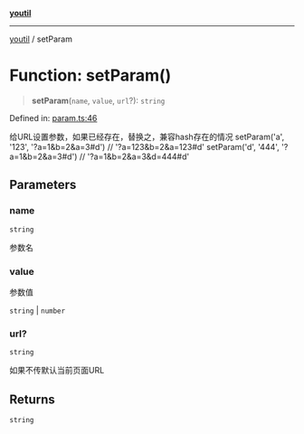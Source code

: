 [**youtil**](../README.md)

***

[youtil](../globals.md) / setParam

# Function: setParam()

> **setParam**(`name`, `value`, `url`?): `string`

Defined in: [param.ts:46](https://github.com/sxei/youtil/blob/d651a480a157140911b201985e6146ba23662439/src/param.ts#L46)

给URL设置参数，如果已经存在，替换之，兼容hash存在的情况
setParam('a', '123', '?a=1&b=2&a=3#d') // '?a=123&b=2&a=123#d'
setParam('d', '444', '?a=1&b=2&a=3#d') // '?a=1&b=2&a=3&d=444#d'

## Parameters

### name

`string`

参数名

### value

参数值

`string` | `number`

### url?

`string`

如果不传默认当前页面URL

## Returns

`string`
